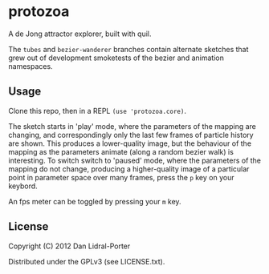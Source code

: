 # protozoa

A de Jong attractor explorer, built with quil.

The `tubes` and `bezier-wanderer` branches contain alternate sketches that grew
out of development smoketests of the bezier and animation namespaces.

## Usage

Clone this repo, then in a REPL `(use 'protozoa.core)`.

The sketch starts in 'play' mode, where the parameters of the mapping are
changing, and correspondingly only the last few frames of particle history are
shown. This produces a lower-quality image, but the behaviour of the mapping as
the parameters animate (along a random bezier walk) is interesting.   To switch
switch to 'paused' mode, where the parameters of the mapping do not change,
producing a higher-quality image of a particular point in parameter space over
many frames, press the `p` key on your keybord.

An fps meter can be toggled by pressing your `m` key.

## License

Copyright (C) 2012 Dan Lidral-Porter

Distributed under the GPLv3 (see LICENSE.txt).
